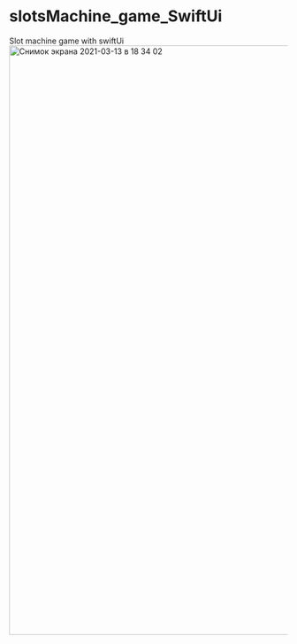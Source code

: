 # slotsMachine_game_SwiftUi
Slot machine game with swiftUi
<img width="1066" alt="Снимок экрана 2021-03-13 в 18 34 02" src="https://user-images.githubusercontent.com/65863112/111036055-58e9a000-842e-11eb-8c87-3b0aafcbfd09.png">
